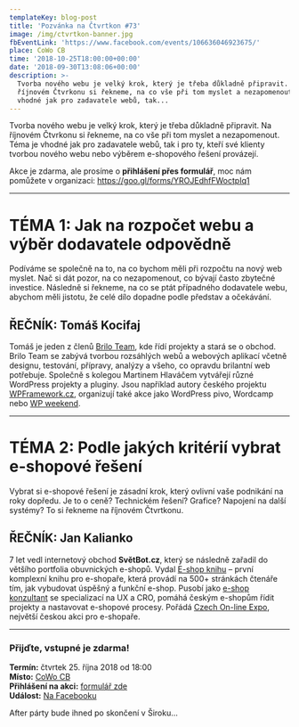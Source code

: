 ```yaml
---
templateKey: blog-post
title: 'Pozvánka na Čtvrtkon #73'
image: /img/ctvrtkon-banner.jpg
fbEventLink: 'https://www.facebook.com/events/106636046923675/'
place: CoWo CB
time: '2018-10-25T18:00:00+00:00'
date: '2018-09-30T13:08:06+00:00'
description: >-
  Tvorba nového webu je velký krok, který je třeba důkladně připravit. Na
  říjnovém Čtvrkonu si řekneme, na co vše při tom myslet a nezapomenout. Téma je
  vhodné jak pro zadavatele webů, tak...
---
```

Tvorba nového webu je velký krok, který je třeba důkladně připravit. Na říjnovém Čtvrkonu si řekneme, na co vše při tom myslet a nezapomenout. Téma je vhodné jak pro zadavatele webů, tak i pro ty, kteří své klienty tvorbou nového webu nebo výběrem e-shopového řešení provázejí.

Akce je zdarma, ale prosíme o **přihlášení přes formulář**, moc nám pomůžete v organizaci: <https://goo.gl/forms/YROJEdhfFWoctpIq1>

- - -

# TÉMA 1: Jak na rozpočet webu a výběr dodavatele odpovědně

Podíváme se společně na to, na co bychom měli při rozpočtu na nový web myslet. Nač si dát pozor, na co nezapomenout, co bývají často zbytečné investice. Následně si řekneme, na co se ptát případného dodavatele webu, abychom měli jistotu, že celé dílo dopadne podle představ a očekávání.

## ŘEČNÍK: Tomáš Kocifaj

Tomáš je jeden z členů [Brilo Team](https://www.brilo.cz/), kde řídí projekty a stará se o obchod. Brilo Team se zabývá tvorbou rozsáhlých webů a webových aplikací včetně designu, testování, přípravy, analýzy a všeho, co opravdu brilantní web potřebuje. Společně s kolegou Martinem Hlaváčem vytvářejí různé WordPress projekty a pluginy. Jsou například autory českého projektu [WPFramework.cz](http://www.wpframework.cz/), organizují také akce jako WordPress pivo, Wordcamp nebo [WP weekend](https://www.wpweekend.cz/).

- - -

# TÉMA 2: Podle jakých kritérií vybrat e-shopové řešení

Vybrat si e-shopové řešení je zásadní krok, který ovlivní vaše podnikání na roky dopředu. Je to o ceně? Technickém řešení? Grafice? Napojení na další systémy? To si řekneme na říjnovém Čtvrtkonu.

## ŘEČNÍK: Jan Kalianko

7 let vedl internetový obchod **SvětBot.cz**, který se následně zařadil do většího portfolia obuvnických e-shopů. Vydal [E-shop knihu](http://www.eshopkniha.cz/) – první komplexní knihu pro e-shopaře, která provádí na 500+ stránkách čtenáře tím, jak vybudovat úspěšný a funkční e-shop. Pusobí jako [e-shop konzultant](https://www.eshopkonzultant.cz/) se specializací na UX a CRO, pomáhá českým e-shopům řídit projekty a nastavovat e-shopové procesy. Pořádá [Czech On-line Expo](https://www.czechonlineexpo.cz/), největší českou akci pro e-shopaře.
- - -
### Přijďte, vstupné je zdarma!

**Termín:** čtvrtek 25. října 2018 od 18:00\
**Místo:** [CoWo CB](https://www.cowocb.cz)\
**Přihlášení na akci:** [formulář zde](https://goo.gl/forms/YROJEdhfFWoctpIq1)\
**Událost:** [Na Facebooku](https://www.facebook.com/events/106636046923675/)

After párty bude ihned po skončení v Široku…
